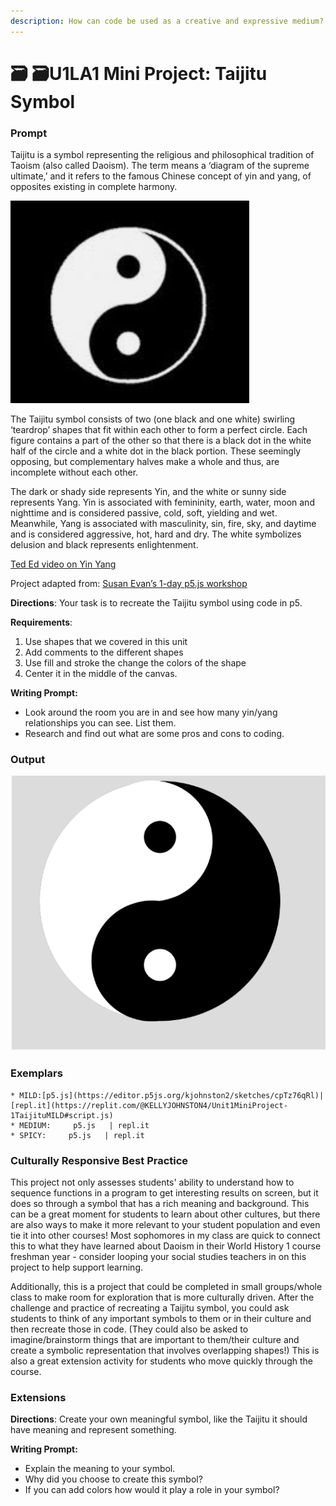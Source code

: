 ```yaml
---
description: How can code be used as a creative and expressive medium?
---
```


# 🗃 🗃U1LA1 Mini Project: Taijitu Symbol

### Prompt

Taijitu is a symbol representing the religious and philosophical tradition of Taoism (also called Daoism). The term means a ‘diagram of the supreme ultimate,’ and it refers to the famous Chinese concept of yin and yang, of opposites existing in complete harmony.

![Taijitu Or Yin-Yang Symbol](<../.gitbook/assets/TaijituBlackBG.png>)

The Taijitu symbol consists of two (one black and one white) swirling ‘teardrop’ shapes that fit within each other to form a perfect circle. Each figure contains a part of the other so that there is a black dot in the white half of the circle and a white dot in the black portion. These seemingly opposing, but complementary halves make a whole and thus, are incomplete without each other.

The dark or shady side represents Yin, and the white or sunny side represents Yang. Yin is associated with femininity, earth, water, moon and nighttime and is considered passive, cold, soft, yielding and wet. Meanwhile, Yang is associated with masculinity, sin, fire, sky, and daytime and is considered aggressive, hot, hard and dry. The white symbolizes delusion and black represents enlightenment.

[Ted Ed video on Yin Yang](https://youtu.be/ezmR9Attpyc)

Project adapted from: [Susan Evan’s 1-day p5.js workshop](https://github.com/susanev/p5js-workshops/tree/master/1-day-workshop)

**Directions**: Your task is to recreate the Taijitu symbol using code in p5.

**Requirements**:

1. Use shapes that we covered in this unit
2. Add comments to the different shapes
3. Use fill and stroke the change the colors of the shape
4. Center it in the middle of the canvas.

**Writing Prompt:**

* Look around the room you are in and see how many yin/yang relationships you can see. List them.
* Research and find out what are some pros and cons to coding.

### Output

![p5.js Generated Taijitu Symbol on grey background](<../.gitbook/assets/p5_TaijituSymbol.png>)

### Exemplars

	* MILD:[p5.js](https://editor.p5js.org/kjohnston2/sketches/cpTz76qRl)| [repl.it](https://replit.com/@KELLYJOHNSTON4/Unit1MiniProject-1TaijituMILD#script.js)
	* MEDIUM:     p5.js   | repl.it
	* SPICY:     p5.js   | repl.it

### Culturally Responsive Best Practice

This project not only assesses students' ability to understand how to sequence functions in a program to get interesting results on screen, but it does so through a symbol that has a rich meaning and background. This can be a great moment for students to learn about other cultures, but there are also ways to make it more relevant to your student population and even tie it into other courses! Most sophomores in my class are quick to connect this to what they have learned about Daoism in their World History 1 course freshman year - consider looping your social studies teachers in on this project to help support learning.

Additionally, this is a project that could be completed in small groups/whole class to make room for exploration that is more culturally driven. After the challenge and practice of recreating a Taijitu symbol, you could ask students to think of any important symbols to them or in their culture and then recreate those in code. (They could also be asked to imagine/brainstorm things that are important to them/their culture and create a symbolic representation that involves overlapping shapes!) This is also a great extension activity for students who move quickly through the course.

### Extensions

**Directions**: Create your own meaningful symbol, like the Taijitu it should have meaning and represent something.

**Writing Prompt:**

* Explain the meaning to your symbol.
* Why did you choose to create this symbol?
* If you can add colors how would it play a role in your symbol?
